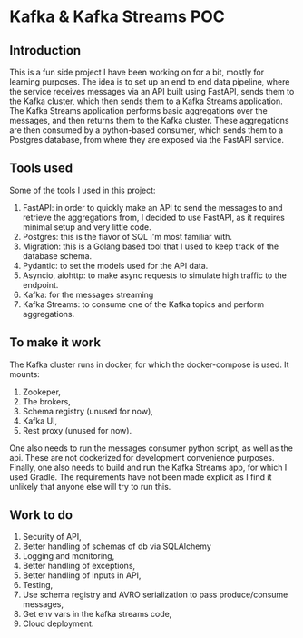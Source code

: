 # Kafka & Kafka Streams POC

## Introduction

This is a fun side project I have been working on for a bit, mostly for learning purposes. 
The idea is to set up an end to end data pipeline, where the service receives messages via 
an API built using FastAPI, sends them to the Kafka cluster, which then sends them to a
Kafka Streams application. The Kafka Streams application performs basic aggregations over
the messages, and then returns them to the Kafka cluster. These aggregations are then 
consumed by a python-based consumer, which sends them to a Postgres database, from where
they are exposed via the FastAPI service.

## Tools used

Some of the tools I used in this project:
1. FastAPI: in order to quickly make an API to send the messages to and retrieve the 
aggregations from, I decided to use FastAPI, as it requires minimal setup and very little code.
2. Postgres: this is the flavor of SQL I'm most familiar with.
3. Migration: this is a Golang based tool that I used to keep track of the database schema.
4. Pydantic: to set the models used for the API data.
5. Asyncio, aiohttp: to make async requests to simulate high traffic to the endpoint.
6. Kafka: for the messages streaming
7. Kafka Streams: to consume one of the Kafka topics and perform aggregations.

## To make it work

The Kafka cluster runs in docker, for which the docker-compose is used. It mounts:
1. Zookeper,
2. The brokers,
3. Schema registry (unused for now),
4. Kafka UI,
5. Rest proxy (unused for now).

One also needs to run the messages consumer python script, as well as the api. These are not dockerized
for development convenience purposes. Finally, one also needs to build and run the Kafka Streams app, for which
I used Gradle. The requirements have not been made explicit as I find it unlikely that anyone else will try to run
this.


## Work to do
1. Security of API,
2. Better handling of schemas of db via SQLAlchemy
3. Logging and monitoring,
4. Better handling of exceptions,
5. Better handling of inputs in API,
6. Testing,
7. Use schema registry and AVRO serialization to pass produce/consume messages,
8. Get env vars in the kafka streams code,
9. Cloud deployment.